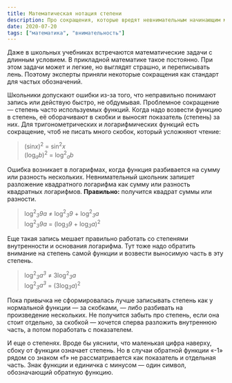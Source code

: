 ```yaml
---
title: Математическая нотация степени
description: Про сокращения, которые вредят невнимательным начинающим математикам
date: 2020-07-20
tags: ["математика", "внимательность"]
---
```


Даже в школьных учебниках встречаются математические задачи с длинным условием. В прикладной математике такое постоянно. При этом задачи может и легкие, но выглядят страшно, и переписывать лень. Поэтому эксперты приняли некоторые сокращения как стандарт для частых обозначений.

Школьники допускают ошибки из-за того, что неправильно понимают запись или действую быстро, не обдумывая. Проблемное сокращение — степень часто используемых функций. Когда надо возвести функцию в степень, её оборачивают в скобки и выносят показатель (степень) за них. Для тригонометрических и логарифмических функций есть сокращение, чтоб не писать много скобок, который усложняют чтение:

> (sin*x*)<sup>2</sup> = sin<sup>2</sup>*x*\
(log<sub>*a*</sub>*b*)<sup>2</sup> = log<sup>2</sup><sub>*a*</sub>*b*

Ошибка возникает в логарифмах, когда функция разбивается на сумму или разность нескольких. Невнимательный школьник запишет разложение квадратного логарифма как сумму или разность квадратных логарифмов. **Правильно:** получится квадрат суммы или разности.

> log<sup>2</sup><sub>_3_</sub>_9a_ ≠ log<sup>2</sup><sub>_3_</sub>_9_ + log<sup>2</sup><sub>_3_</sub>_a_\
log<sup>2</sup><sub>_3_</sub>_9a_ = (log<sub>_3_</sub>_9_ + log<sub>_3_</sub>_a_)<sup>2</sup>

Еще такая запись мешает правильно работать со степенями внутренности и основания логарифма. Тут тоже надо обратить внимание на степень самой функции и возвести выносимую часть в эту степень.

> log<sup>2</sup><sub>_3_</sub>_a<sup>3</sup>_ ≠ 3log<sup>2</sup><sub>_3_</sub>_a_\
log<sup>2</sup><sub>_3_</sub>_a<sup>3</sup>_ = (3log<sub>_3_</sub>_a_)<sup>2</sup>

Пока привычка не сформировалась лучше записывать степень как у нормальной функции — за скобками, — либо разбивать на произведение нескольких. Не получится забыть про степень, если она стоит отдельно, за скобкой — хочется сперва разложить внутреннюю часть, а потом поработать с показателем.

И еще о степенях. Вроде бы уяснили, что маленькая цифра наверху, сбоку от функции означает степень. Но в случаи обратной функции «-1» рядом со знаком «f» не рассматривается как показатель и отдельная часть. Знак функции и единичка с минусом — один символ, обозначающий обратную функцию.
